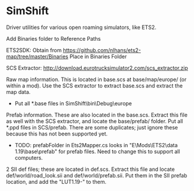 SimShift
========

Driver utilities for various open roaming simulators, like ETS2.

Add Binaries folder to Reference Paths

ETS2SDK: Obtain from https://github.com/nlhans/ets2-map/tree/master/Binaries
Place in Binaries Folder


SCS Extractor: http://download.eurotrucksimulator2.com/scs_extractor.zip

Raw map information. This is located in base.scs at base/map/europe/ (or within a mod). Use the SCS extractor to extract base.scs and extract the map data. 
- Put all *.base files in SimShift\bin\Debug\europe

Prefab information. These are also located in the base.scs. Extract this file as well with the SCS extractor, and locate the base/prefab/ folder. Put all *.ppd files in SCS/prefab. There are some duplicates; just ignore these because this has not been supported yet.
 - TODO: prefabFolder in Ets2Mapper.cs looks in "E\Mods\ETS2\data 1.19\base\prefab" for prefab files. Need to change this to support all computers.

2 SII def files; these are located in def.scs. Extract this file and locate def/world/road_look.sii and def/world/prefab.sii. Put them in the SII prefab location, and add the "LUT1.19-" to them.
